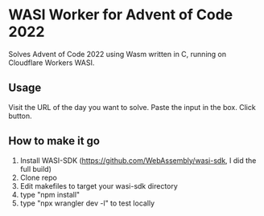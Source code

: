 # WASI Worker for Advent of Code 2022
Solves Advent of Code 2022 using Wasm written in C, running on Cloudflare Workers WASI.

## Usage
Visit the URL of the day you want to solve. Paste the input in the box. Click button.

## How to make it go
1. Install WASI-SDK (https://github.com/WebAssembly/wasi-sdk, I did the full build)
2. Clone repo
3. Edit makefiles to target your wasi-sdk directory
4. type "npm install"
5. type "npx wrangler dev -l" to test locally
